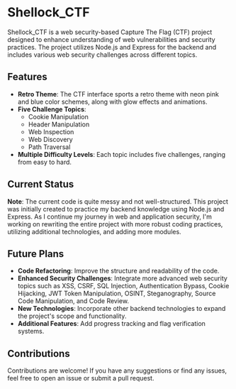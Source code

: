 # Shellock_CTF

Shellock_CTF is a web security-based Capture The Flag (CTF) project designed to enhance understanding of web vulnerabilities and security practices. The project utilizes Node.js and Express for the backend and includes various web security challenges across different topics.

## Features

- **Retro Theme**: The CTF interface sports a retro theme with neon pink and blue color schemes, along with glow effects and animations.
- **Five Challenge Topics**: 
  - Cookie Manipulation
  - Header Manipulation
  - Web Inspection
  - Web Discovery
  - Path Traversal
- **Multiple Difficulty Levels**: Each topic includes five challenges, ranging from easy to hard.

## Current Status

**Note**: The current code is quite messy and not well-structured. This project was initially created to practice my backend knowledge using Node.js and Express. As I continue my journey in web and application security, I'm working on rewriting the entire project with more robust coding practices, utilizing additional technologies, and adding more modules.

## Future Plans

- **Code Refactoring**: Improve the structure and readability of the code.
- **Enhanced Security Challenges**: Integrate more advanced web security topics such as XSS, CSRF, SQL Injection, Authentication Bypass, Cookie Hijacking, JWT Token Manipulation, OSINT, Steganography, Source Code Manipulation, and Code Review.
- **New Technologies**: Incorporate other backend technologies to expand the project's scope and functionality.
- **Additional Features**: Add progress tracking and flag verification systems.

## Contributions

Contributions are welcome! If you have any suggestions or find any issues, feel free to open an issue or submit a pull request.
